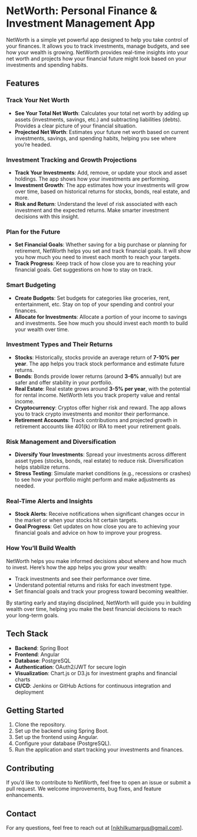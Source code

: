 # NetWorth: Personal Finance & Investment Management App

NetWorth is a simple yet powerful app designed to help you take control of your finances. It allows you to track investments, manage budgets, and see how your wealth is growing. NetWorth provides real-time insights into your net worth and projects how your financial future might look based on your investments and spending habits.

## Features

### Track Your Net Worth
- **See Your Total Net Worth**: Calculates your total net worth by adding up assets (investments, savings, etc.) and subtracting liabilities (debts). Provides a clear picture of your financial situation.
- **Projected Net Worth**: Estimates your future net worth based on current investments, savings, and spending habits, helping you see where you’re headed.

### Investment Tracking and Growth Projections
- **Track Your Investments**: Add, remove, or update your stock and asset holdings. The app shows how your investments are performing.
- **Investment Growth**: The app estimates how your investments will grow over time, based on historical returns for stocks, bonds, real estate, and more.
- **Risk and Return**: Understand the level of risk associated with each investment and the expected returns. Make smarter investment decisions with this insight.

### Plan for the Future
- **Set Financial Goals**: Whether saving for a big purchase or planning for retirement, NetWorth helps you set and track financial goals. It will show you how much you need to invest each month to reach your targets.
- **Track Progress**: Keep track of how close you are to reaching your financial goals. Get suggestions on how to stay on track.

### Smart Budgeting
- **Create Budgets**: Set budgets for categories like groceries, rent, entertainment, etc. Stay on top of your spending and control your finances.
- **Allocate for Investments**: Allocate a portion of your income to savings and investments. See how much you should invest each month to build your wealth over time.

### Investment Types and Their Returns
- **Stocks**: Historically, stocks provide an average return of **7-10% per year**. The app helps you track stock performance and estimate future returns.
- **Bonds**: Bonds provide lower returns (around **3-6%** annually) but are safer and offer stability in your portfolio.
- **Real Estate**: Real estate grows around **3-5% per year**, with the potential for rental income. NetWorth lets you track property value and rental income.
- **Cryptocurrency**: Cryptos offer higher risk and reward. The app allows you to track crypto investments and monitor their performance.
- **Retirement Accounts**: Track contributions and projected growth in retirement accounts like 401(k) or IRA to meet your retirement goals.

### Risk Management and Diversification
- **Diversify Your Investments**: Spread your investments across different asset types (stocks, bonds, real estate) to reduce risk. Diversification helps stabilize returns.
- **Stress Testing**: Simulate market conditions (e.g., recessions or crashes) to see how your portfolio might perform and make adjustments as needed.

### Real-Time Alerts and Insights
- **Stock Alerts**: Receive notifications when significant changes occur in the market or when your stocks hit certain targets.
- **Goal Progress**: Get updates on how close you are to achieving your financial goals and advice on how to improve your progress.

### How You’ll Build Wealth
NetWorth helps you make informed decisions about where and how much to invest. Here’s how the app helps you grow your wealth:
- Track investments and see their performance over time.
- Understand potential returns and risks for each investment type.
- Set financial goals and track your progress toward becoming wealthier.

By starting early and staying disciplined, NetWorth will guide you in building wealth over time, helping you make the best financial decisions to reach your long-term goals.

## Tech Stack
- **Backend**: Spring Boot
- **Frontend**: Angular
- **Database**: PostgreSQL
- **Authentication**: OAuth2/JWT for secure login
- **Visualization**: Chart.js or D3.js for investment graphs and financial charts
- **CI/CD**: Jenkins or GitHub Actions for continuous integration and deployment

## Getting Started
1. Clone the repository.
2. Set up the backend using Spring Boot.
3. Set up the frontend using Angular.
4. Configure your database (PostgreSQL).
5. Run the application and start tracking your investments and finances.

## Contributing
If you’d like to contribute to NetWorth, feel free to open an issue or submit a pull request. We welcome improvements, bug fixes, and feature enhancements.

## Contact
For any questions, feel free to reach out at [nikhilkumargus@gmail.com].

